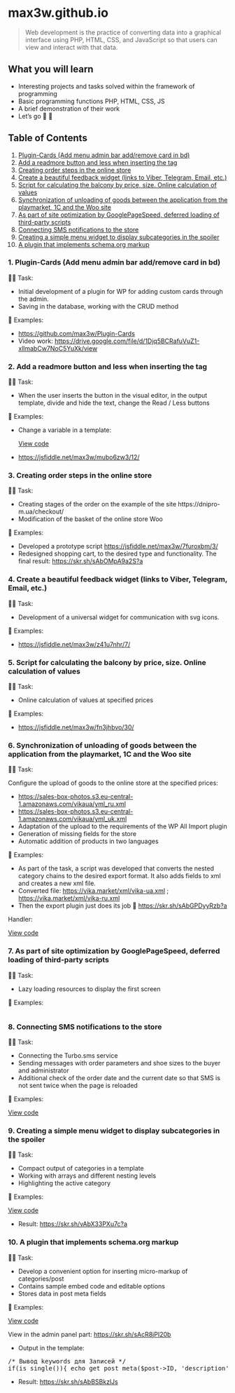 # max3w.github.io

<blockquote><p>Web development is the practice of converting data into a graphical interface using PHP, HTML, CSS, and JavaScript so that users can view and interact with that data.</p></blockquote>
<h2>What you will learn</h2>
<ul>
<li>Interesting projects and tasks solved within the framework of programming</li>
<li>Basic programming functions PHP, HTML, CSS, JS</li>
<li>A brief demonstration of their work</li>
<li>Let’s go 🚀 🙂</li>
</ul>
<h2>Table of Contents</h2>
<ol>
<li><a href="#s1">Plugin-Cards (Add menu admin bar add/remove card in bd)</a></li>
<li><a href="#s2">Add a readmore button and less when inserting the <!-–Readmore--> tag</a></li>
<li><a href="#s3">Creating order steps in the online store</a></li>
<li><a href="#s4">Create a beautiful feedback widget (links to Viber, Telegram, Email, etc.)</a></li>
<li><a href="#s5">Script for calculating the balcony by price, size. Online calculation of values</a></li>
<li><a href="#s6">Synchronization of unloading of goods between the application from the playmarket, 1C and the Woo site</a></li>
<li><a href="#s7">As part of site optimization by GooglePageSpeed, deferred loading of third-party scripts</a></li>
<li><a href="#s8">Connecting SMS notifications to the store</a></li>
<li><a href="#s9">Creating a simple menu widget to display subcategories in the spoiler</a></li>
<li><a href="#s10">A plugin that implements schema.org markup</a></li>
</ol>
<h3 id="s1">1. Plugin-Cards (Add menu admin bar add/remove card in bd)</h3>
<p>✍🏻 Task:</p>
<ul>
<li>Initial development of a plugin for WP for adding custom cards through the admin.</li>
<li>Saving in the database, working with the CRUD method</li>
</ul>
<p>👀 Examples:</p>
<ul>
<li><a href="https://github.com/max3w/Plugin-Cards" target="_blank" rel="noopener">https://github.com/max3w/Plugin-Cards</a></li>
<li>Video work: <a href="https://drive.google.com/file/d/1Djq5BCRafuVuZ1-xllmabCw7NoC5YuXk/view" target="_blank" rel="noopener">https://drive.google.com/file/d/1Djq5BCRafuVuZ1-xllmabCw7NoC5YuXk/view</a></li>
</ul>
<h3 id="s2">2. Add a readmore button and less when inserting the <!--Readmore--> tag</h3>
<p>✍🏻 Task:</p>
<ul>
<li>When the user inserts the <!--Readmore--> button in the visual editor, in the output template, divide and hide the text, change the Read / Less buttons</li>
</ul>
<p>👀 Examples:</p>
<ul>
<li>Change a variable in a template:<br>
<p><a href="https://github.com/max3w/max3w.github.io/blob/main/files/readmore.php">View code</a></p></li>
<li><a href="https://jsfiddle.net/max3w/mubo6zw3/12/" target="_blank" rel="noopener">https://jsfiddle.net/max3w/mubo6zw3/12/</a></li>
</ul>
<h3 id="s3">3. Creating order steps in the online store</h3>
<p>✍🏻 Task:</p>
<ul>
<li>Creating stages of the order on the example of the site https://dnipro-m.ua/checkout/</li>
<li>Modification of the basket of the online store Woo</li>
</ul>
<p>👀 Examples:</p>
<ul>
<li>Developed a prototype script <a href="https://jsfiddle.net/max3w/7furoxbm/3/" target="_blank" rel="noopener">https://jsfiddle.net/max3w/7furoxbm/3/</a></li>
<li>Redesigned shopping cart, to the desired type and functionality. The final result: <a href="https://skr.sh/sAbOMpA9a2S?a" target="_blank" rel="noopener">https://skr.sh/sAbOMpA9a2S?a</a></li>
</ul>
<h3 id="s4">4. Create a beautiful feedback widget (links to Viber, Telegram, Email, etc.)</h3>
<p>✍🏻 Task:</p>
<ul>
<li>Development of a universal widget for communication with svg icons.</li>
</ul>
<p>👀 Examples:</p>
<ul>
<li><a href="https://jsfiddle.net/max3w/z41u7nhr/7/" target="_blank" rel="noopener">https://jsfiddle.net/max3w/z41u7nhr/7/</a></li>
</ul>
<h3 id="s5">5. Script for calculating the balcony by price, size. Online calculation of values</h3>
<p>✍🏻 Task:</p>
<ul>
<li>Online calculation of values at specified prices</li>
</ul>
<p>👀 Examples:</p>
<ul>
<li><a href="https://jsfiddle.net/max3w/fn3jhbvo/30/" target="_blank" rel="noopener">https://jsfiddle.net/max3w/fn3jhbvo/30/</a></li>
</ul>
<h3 id="s6">6. Synchronization of unloading of goods between the application from the playmarket, 1C and the Woo site</h3>
<p>✍🏻 Task:</p>
<p>Configure the upload of goods to the online store at the specified prices:</p>
<ul>
<li><a href="https://sales-box-photos.s3.eu-central-1.amazonaws.com/vikaua/yml_ru.xml" target="_blank" rel="noopener">https://sales-box-photos.s3.eu-central-1.amazonaws.com/vikaua/yml_ru.xml</a></li>
<li><a href="https://sales-box-photos.s3.eu-central-1.amazonaws.com/vikaua/yml_uk.xml" target="_blank" rel="noopener">https://sales-box-photos.s3.eu-central-1.amazonaws.com/vikaua/yml_uk.xml</a></li>
<li>Adaptation of the upload to the requirements of the WP All Import plugin</li>
<li>Generation of missing fields for the store</li>
<li>Automatic addition of products in two languages</li>
</ul>
<p>👀 Examples:</p>
<ul>
<li>As part of the task, a script was developed that converts the nested category chains to the desired export format. It also adds fields to xml and creates a new xml file.</li>
<li>Converted file: <a href="https://vika.market/xml/vika-ua.xml" target="_blank" rel="noopener">https://vika.market/xml/vika-ua.xml</a> ; <a href="https://vika.market/xml/vika-ru.xml" target="_blank" rel="noopener">https://vika.market/xml/vika-ru.xml</a></li>
<li>Then the export plugin just does its job 🙂 <a href="https://skr.sh/sAbGPDyyRzb?a" target="_blank" rel="noopener">https://skr.sh/sAbGPDyyRzb?a</a></li>
</ul>
<p>Handler:</p>
<p><a href="https://github.com/max3w/max3w.github.io/blob/main/files/handler-vika.php">View code</a><p>
<h3 id="s7">7. As part of site optimization by GooglePageSpeed, deferred loading of third-party scripts</h3>
<p>✍🏻 Task:</p>
<ul>
<li>Lazy loading resources to display the first screen</li>
</ul>
<p>👀 Examples:</p>
<p><pre><script type="text/javascript" >
var fired = false;
window.addEventListener('scroll', () => {
    if (fired === false) {
        fired = true;    
        setTimeout(() => {
            // Здесь все что можно отложить
        }, 1000)
    }
});
</script></pre></p>
<h3 id="s8">8. Connecting SMS notifications to the store</h3>
<p>✍🏻 Task:</p>
<ul>
<li>Connecting the Turbo.sms service</li>
<li>Sending messages with order parameters and shoe sizes to the buyer and administrator</li>
<li>Additional check of the order date and the current date so that SMS is not sent twice when the page is reloaded</li>
</ul>
<p>👀 Examples:</p>
<p><a href="https://github.com/max3w/max3w.github.io/blob/main/files/sms.php">View code</a></p>
<h3 id="s9">9. Creating a simple menu widget to display subcategories in the spoiler</h3>
<p>✍🏻 Task:</p>
<ul>
<li>Compact output of categories in a template</li>
<li>Working with arrays and different nesting levels</li>
<li>Highlighting the active category</li>
</ul>
<p>👀 Examples:</p>
<p><p><a href="https://github.com/max3w/max3w.github.io/blob/main/files/subcategories.php">View code</a></p></p>
<ul>
<li>Result: <a href="https://skr.sh/vAbX33PXu7c?a" target="_blank" rel="noopener">https://skr.sh/vAbX33PXu7c?a</a></li>
</ul>
<h3 id="s10">10. A plugin that implements schema.org markup</h3>
<p>✍🏻 Task:</p>
<ul>
<li>Develop a convenient option for inserting micro-markup of categories/post</li>
<li>Contains sample embed code and editable options</li>
<li>Stores data in post meta fields</li>
</ul>
<p>👀 Examples:</p>
<p><a href="https://github.com/max3w/max3w.github.io/blob/main/files/schema.php">View code</a></p>
<p>View in the admin panel part: <a href="https://skr.sh/sAcR8jPI20b" target="_blank" rel="noopener">https://skr.sh/sAcR8jPI20b</a></p>
<ul>
<li>Output in the template:</li>
</ul>
<p><pre>
/* Вывод keywords для Записей */
if(is_single()){ echo get_post_meta($post->ID, 'description', 1);}
</pre></p>
<ul>
<li>Result: <a href="https://skr.sh/sAbBSBkzlJs" target="_blank" rel="noopener">https://skr.sh/sAbBSBkzlJs</a></li>
</ul>
